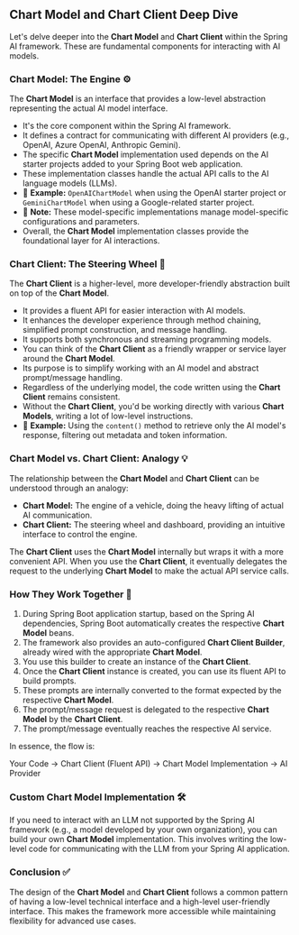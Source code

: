 ## Chart Model and Chart Client Deep Dive

Let's delve deeper into the **Chart Model** and **Chart Client** within the Spring AI framework. These are fundamental components for interacting with AI models.

### Chart Model: The Engine ⚙️

The **Chart Model** is an interface that provides a low-level abstraction representing the actual AI model interface.

*   It's the core component within the Spring AI framework.
*   It defines a contract for communicating with different AI providers (e.g., OpenAI, Azure OpenAI, Anthropic Gemini).
*   The specific **Chart Model** implementation used depends on the AI starter projects added to your Spring Boot web application.
*   These implementation classes handle the actual API calls to the AI language models (LLMs).
*   📌 **Example:** `OpenAIChartModel` when using the OpenAI starter project or `GeminiChartModel` when using a Google-related starter project.
*   📝 **Note:** These model-specific implementations manage model-specific configurations and parameters.
*   Overall, the **Chart Model** implementation classes provide the foundational layer for AI interactions.

### Chart Client: The Steering Wheel 🚗

The **Chart Client** is a higher-level, more developer-friendly abstraction built on top of the **Chart Model**.

*   It provides a fluent API for easier interaction with AI models.
*   It enhances the developer experience through method chaining, simplified prompt construction, and message handling.
*   It supports both synchronous and streaming programming models.
*   You can think of the **Chart Client** as a friendly wrapper or service layer around the **Chart Model**.
*   Its purpose is to simplify working with an AI model and abstract prompt/message handling.
*   Regardless of the underlying model, the code written using the **Chart Client** remains consistent.
*   Without the **Chart Client**, you'd be working directly with various **Chart Models**, writing a lot of low-level instructions.
*   📌 **Example:** Using the `content()` method to retrieve only the AI model's response, filtering out metadata and token information.

### Chart Model vs. Chart Client: Analogy 💡

The relationship between the **Chart Model** and **Chart Client** can be understood through an analogy:

*   **Chart Model:** The engine of a vehicle, doing the heavy lifting of actual AI communication.
*   **Chart Client:** The steering wheel and dashboard, providing an intuitive interface to control the engine.

The **Chart Client** uses the **Chart Model** internally but wraps it with a more convenient API. When you use the **Chart Client**, it eventually delegates the request to the underlying **Chart Model** to make the actual API service calls.

### How They Work Together 🤝

1.  During Spring Boot application startup, based on the Spring AI dependencies, Spring Boot automatically creates the respective **Chart Model** beans.
2.  The framework also provides an auto-configured **Chart Client Builder**, already wired with the appropriate **Chart Model**.
3.  You use this builder to create an instance of the **Chart Client**.
4.  Once the **Chart Client** instance is created, you can use its fluent API to build prompts.
5.  These prompts are internally converted to the format expected by the respective **Chart Model**.
6.  The prompt/message request is delegated to the respective **Chart Model** by the **Chart Client**.
7.  The prompt/message eventually reaches the respective AI service.

In essence, the flow is:

Your Code -> Chart Client (Fluent API) -> Chart Model Implementation -> AI Provider

### Custom Chart Model Implementation 🛠️

If you need to interact with an LLM not supported by the Spring AI framework (e.g., a model developed by your own organization), you can build your own **Chart Model** implementation. This involves writing the low-level code for communicating with the LLM from your Spring AI application.

### Conclusion ✅

The design of the **Chart Model** and **Chart Client** follows a common pattern of having a low-level technical interface and a high-level user-friendly interface. This makes the framework more accessible while maintaining flexibility for advanced use cases.
